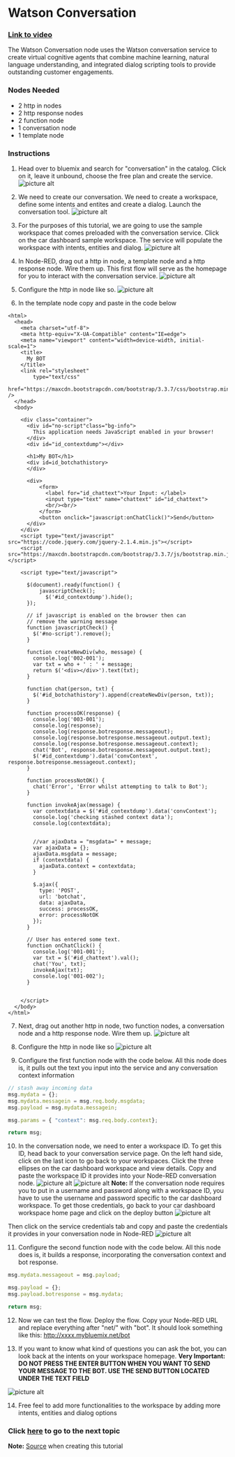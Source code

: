 # Watson Conversation
### [Link to video](https://youtu.be/UWbsEDmA9iw)

The Watson Conversation node uses the Watson conversation service to create virtual cognitive agents  that combine machine learning, natural language understanding, and integrated dialog scripting tools to provide outstanding customer engagements.

### Nodes Needed

* 2 http in nodes
* 2 http response nodes
* 2 function node
* 1 conversation node
* 1 template node

### Instructions

1. Head over to bluemix and search for "conversation" in the catalog. Click on it, leave it unbound, choose the free plan and create the service. 
![picture alt](https://github.com/CletusAndoh/Node-RED-Watson-Nodes/blob/master/Conversation/images/Service.png "Service")

2. We need to create our conversation. We need to create a workspace, define some intents and entites and create a dialog. Launch the conversation tool.
![picture alt](https://github.com/CletusAndoh/Node-RED-Watson-Nodes/blob/master/Conversation/images/Launch%20Tool.png "Launch")

3. For the purposes of this tutorial, we are going to use the sample workspace that comes preloaded with the conversation service. Click on the car dashboard sample workspace. The service will populate the workspace with intents, entities and dialog. 
![picture alt](https://github.com/CletusAndoh/Node-RED-Watson-Nodes/blob/master/Conversation/images/Car%20Dashboard%20Homepage.png "Car Dash")

4. In Node-RED, drag out a http in node, a template node and a http response node. Wire them up. This first flow will serve as the homepage for you to interact with the conversation service. 
![picture alt](https://github.com/CletusAndoh/Node-RED-Watson-Nodes/blob/master/Conversation/images/Template%20Flow.png "Template Flow")

5. Configure the http in node like so. 
![picture alt](https://github.com/CletusAndoh/Node-RED-Watson-Nodes/blob/master/Conversation/images/First%20HTTP%20In.png "First HTTP In")

6. In the template node copy and paste in the code below
```
<html>
  <head>
    <meta charset="utf-8">
    <meta http-equiv="X-UA-Compatible" content="IE=edge">
    <meta name="viewport" content="width=device-width, initial-scale=1">
    <title>
	  My BOT
	</title>
	<link rel="stylesheet"
        type="text/css"
        href="https://maxcdn.bootstrapcdn.com/bootstrap/3.3.7/css/bootstrap.min.css" />
  </head>
  <body>

    <div class="container">
      <div id="no-script"class="bg-info">
        This application needs JavaScript enabled in your browser!
      </div>
      <div id="id_contextdump"></div>

      <h1>My BOT</h1>
      <div id=id_botchathistory>
	  </div>
	  
	  <div>
	      <form>
            <label for="id_chattext">Your Input: </label>
            <input type="text" name="chattext" id="id_chattext">
            <br/><br/>
	      </form>
	      <button onclick="javascript:onChatClick()">Send</button>
	  </div>
    </div>
    <script type="text/javascript" src="https://code.jquery.com/jquery-2.1.4.min.js"></script>
    <script src="https://maxcdn.bootstrapcdn.com/bootstrap/3.3.7/js/bootstrap.min.js"></script>

    <script type="text/javascript">
    
      $(document).ready(function() {
          javascriptCheck();
          	$('#id_contextdump').hide();
      });

      // if javascript is enabled on the browser then can
      // remove the warning message
      function javascriptCheck() {
        $('#no-script').remove();
      }
      
      function createNewDiv(who, message) {
        console.log('002-001');  
        var txt = who + ' : ' + message;
        return $('<div></div>').text(txt);
      }

      function chat(person, txt) {
        $('#id_botchathistory').append(createNewDiv(person, txt));
      }    
      
      function processOK(response) {
        console.log('003-001');
        console.log(response);
        console.log(response.botresponse.messageout);
        console.log(response.botresponse.messageout.output.text);
        console.log(response.botresponse.messageout.context);
        chat('Bot', response.botresponse.messageout.output.text); 
        $('#id_contextdump').data('convContext', response.botresponse.messageout.context);
      }
      
      function processNotOK() {
        chat('Error', 'Error whilst attempting to talk to Bot');
      }
      
      function invokeAjax(message) {
        var contextdata = $('#id_contextdump').data('convContext');
        console.log('checking stashed context data');
        console.log(contextdata);
        
  
        //var ajaxData = "msgdata=" + message;
        var ajaxData = {};
        ajaxData.msgdata = message;
        if (contextdata) {
          ajaxData.context = contextdata;    
        }

        $.ajax({
          type: 'POST',
          url: 'botchat',
          data: ajaxData,
          success: processOK,
          error: processNotOK
        });
      }
          
      // User has entered some text.
      function onChatClick() {
        console.log('001-001');
        var txt = $('#id_chattext').val();
        chat('You', txt); 
        invokeAjax(txt);
        console.log('001-002');
      }
      
        
    </script>
  </body>
</html>
```

7. Next, drag out another http in node, two function nodes, a conversation node and a http response node. Wire them up.
![picture alt](https://github.com/CletusAndoh/Node-RED-Watson-Nodes/blob/master/Conversation/images/Conversation%20Flow.png "Conversation Flow")

8. Configure the http in node like so
![picture alt](https://github.com/CletusAndoh/Node-RED-Watson-Nodes/blob/master/Conversation/images/Second%20HTTP%20In.png "Second HTTP In")

9. Configure the first function node with the code below. All this node does is, it pulls out the text you input into the service and any conversation context information
```javascript
// stash away incoming data
msg.mydata = {};
msg.mydata.messagein = msg.req.body.msgdata;
msg.payload = msg.mydata.messagein;

msg.params = { "context": msg.req.body.context};

return msg;
```
10. In the conversation node, we need to enter a workspace ID. To get this ID, head back to your conversation service page. On the left hand side, click on the last icon to go back to your workspaces. Click the three ellipses on the car dashboard workspace and view details. Copy and paste the workspace ID it provides into your Node-RED conversation node. 
![picture alt](https://github.com/CletusAndoh/Node-RED-Watson-Nodes/blob/master/Conversation/images/Workspace%20ID.png "Workspace ID") ![picture alt](https://github.com/CletusAndoh/Node-RED-Watson-Nodes/blob/master/Conversation/images/Workspace%20ID%202.png "Workspace ID")
**Note:** If the conversation node requires you to put in a username and password along with a workspace ID, you have to use the username and password specific to the car dashboard workspace. To get those credentials, go back to your car dashboard workspace home page and click on the deploy button
![picture alt](https://github.com/CletusAndoh/Node-RED-Watson-Nodes/blob/master/Conversation/images/Service%20Credentials%20Button.png "Deploy Button")

Then click on the service credentials tab and copy and paste the credentials it provides in your conversation node in Node-RED
![picture alt](https://github.com/CletusAndoh/Node-RED-Watson-Nodes/blob/master/Conversation/images/Service%20Credentials.png "Serv Cred")

11. Configure the second function node with the code below. All this node does is, it builds a response, incorporating the conversation context and bot response.
```javascript
msg.mydata.messageout = msg.payload;

msg.payload = {};
msg.payload.botresponse = msg.mydata;

return msg;
```
12. Now we can test the flow. Deploy the flow. Copy your Node-RED URL and replace everything after "net/" with "bot". It should look something like this: http://xxxx.mybluemix.net/bot

13. If you want to know what kind of questions you can ask the bot, you can look back at the intents on your workspace homepage. **Very Important: DO NOT PRESS THE ENTER BUTTON WHEN YOU WANT TO SEND YOUR MESSAGE TO THE BOT. USE THE SEND BUTTON LOCATED UNDER THE TEXT FIELD**

![picture alt](https://github.com/CletusAndoh/Node-RED-Watson-Nodes/blob/master/Conversation/images/Bot%20Output.png "Output")

14. Free feel to add more functionalities to the workspace by adding more intents, entities and dialog options


### Click [here](https://github.com/CletusAndoh/Node-RED-Watson-Nodes/tree/master/Conversion) to go to the next topic

**Note:** [Source](https://github.com/watson-developer-cloud/node-red-labs/tree/master/basic_examples/conversation) when creating this tutorial


